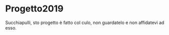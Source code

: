 # Progetto2019
Succhiapulli, sto progetto è fatto col culo, non guardatelo e non affidatevi ad esso. 
